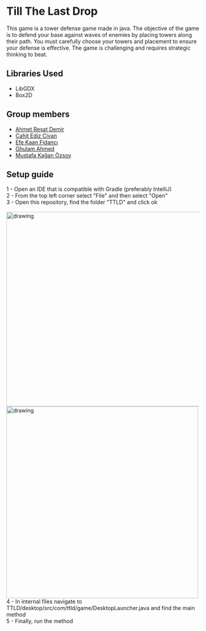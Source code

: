 # Till The Last Drop
This game is a tower defense game made in java. The objective of the game is to defend your base against waves of enemies by placing towers along their path. You must carefully choose your towers and placement to ensure your defense is effective. The game is challenging and requires strategic thinking to beat.

## Libraries Used
- LibGDX
- Box2D

## Group members
- [Ahmet Reşat Demir](https://github.com/ahmetde)
- [Cahit Ediz Civan](https://github.com/Edizc)
- [Efe Kaan Fidancı](https://github.com/EfeKN)
- [Ghulam Ahmed](https://github.com/gahme)
- [Mustafa Kağan Özsoy](https://github.com/mkaganozsoy)

## Setup guide
1 - Open an IDE that is compatible with Gradle (preferably IntelliJ) <br />
2 - From the top left corner select "File" and then select "Open" <br />
3 - Open this repository, find the folder "TTLD" and click ok <br /> <br />
<img src="https://github.com/gahme/ttld/blob/master/Guide-res/Ekran%20Görüntüsü%20(61).png" alt="drawing" width="507"/>
<img src="https://github.com/gahme/ttld/blob/master/Guide-res/Ekran%20Görüntüsü%20(62).png" alt="drawing" width="500"/> 
4 - In internal files navigate to TTLD/desktop/src/com/ttld/game/DesktopLauncher.java and find the main method <br />
5 - Finally, run the method <br />


